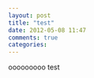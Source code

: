```yaml
---
layout: post
title: "test"
date: 2012-05-08 11:47
comments: true
categories: 
---
```

ooooooooo test
